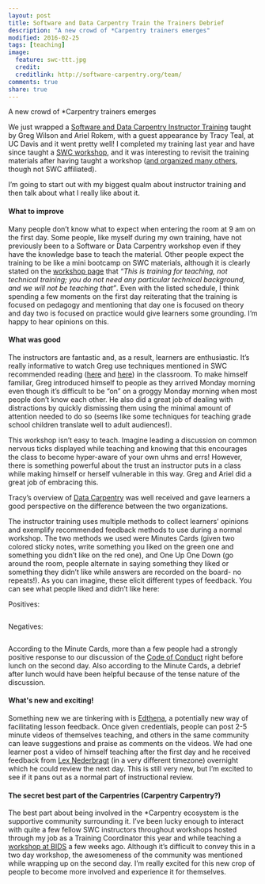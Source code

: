 ```yaml
---
layout: post
title: Software and Data Carpentry Train the Trainers Debrief
description: "A new crowd of *Carpentry trainers emerges"
modified: 2016-02-25
tags: [teaching]
image:
  feature: swc-ttt.jpg
  credit:
  creditlink: http://software-carpentry.org/team/
comments: true
share: true
---
```

A new crowd of *Carpentry trainers emerges

We just wrapped a [Software and Data Carpentry Instructor Training](http://swcarpentry.github.io/2016-02-22-training-ucdavis/) taught by Greg Wilson and Ariel Rokem, with a guest appearance by Tracy Teal, at UC Davis and it went pretty well! I completed my training last year and have since taught a [SWC workshop](http://jessicamizzi.github.io/bids-padawan/), and it was interesting to revisit the training materials after having taught a workshop ([and organized many others](http://dib-training.readthedocs.org/en/pub/), though not SWC affiliated).

I’m going to start out with my biggest qualm about instructor training and then talk about what I really like about it.

#### What to improve

Many people don’t know what to expect when entering the room at 9 am on the first day. Some people, like myself during my own training, have not previously been to a Software or Data Carpentry workshop even if they have the knowledge base to teach the material. Other people expect the training to be like a mini bootcamp on SWC materials, although it is clearly stated on the [workshop page](http://swcarpentry.github.io/2016-02-22-training-ucdavis/) that _“This is training for teaching, not technical training; you do not need any particular technical background, and we will not be teaching that”_. Even with the listed schedule, I think spending a few moments on the first day reiterating that the training is focused on pedagogy and mentioning that day one is focused on theory and day two is focused on practice would give learners some grounding. I’m happy to hear opinions on this.

#### What was good

The instructors are fantastic and, as a result, learners are enthusiastic. It’s really informative to watch Greg use techniques mentioned in SWC recommended reading ([here](http://www.amazon.com/Building-Better-Teacher-Teaching-Everyone-ebook/dp/B00FPT5MSQ) and [here](http://www.amazon.com/How-Learning-Works-Research-Based-Principles-ebook/dp/B003IEJZXS)) in the classroom. To make himself familiar, Greg introduced himself to people as they arrived Monday morning even though it’s difficult to be “on” on a groggy Monday morning when most people don’t know each other. He also did a great job of dealing with distractions by quickly dismissing them using the minimal amount of attention needed to do so (seems like some techniques for teaching grade school children translate well to adult audiences!). 

This workshop isn’t easy to teach. Imagine leading a discussion on common nervous ticks displayed while teaching and knowing that this encourages the class to become hyper-aware of your own uhms and errs! However, there is something powerful about the trust an instructor puts in a class while making himself or herself vulnerable in this way. Greg and Ariel did a great job of embracing this.

Tracy’s overview of [Data Carpentry](http://www.datacarpentry.org/) was well received and gave learners a good perspective on the difference between the two organizations.

The instructor training uses multiple methods to collect learners’ opinions and exemplify recommended feedback methods to use during a normal workshop. The two methods we used were Minutes Cards (given two colored sticky notes, write something you liked on the green one and something you didn’t like on the red one), and One Up One Down (go around the room, people alternate in saying something they liked or something they didn’t like while answers are recorded on the board- no repeats!). As you can imagine, these elicit different types of feedback. You can see what people liked and didn’t like here:

Positives: 

<figure>
	<a href="https://raw.githubusercontent.com/jessicamizzi/jessicamizzi.github.io/master/images/swc-neg.jpg"><img src="https://raw.githubusercontent.com/jessicamizzi/jessicamizzi.github.io/master/images/swc-neg.jpg" alt=""></a>
</figure>

Negatives:

<figure>
	<a href="https://raw.githubusercontent.com/jessicamizzi/jessicamizzi.github.io/master/images/swc-pos.jpg"><img src="https://raw.githubusercontent.com/jessicamizzi/jessicamizzi.github.io/master/images/swc-pos.jpg" alt=""></a>
</figure>

According to the Minute Cards, more than a few people had a strongly positive response to our discussion of the [Code of Conduct](http://software-carpentry.org/conduct/) right before lunch on the second day. Also according to the Minute Cards, a debrief after lunch would have been helpful because of the tense nature of the discussion.

#### What's new and exciting!

Something new we are tinkering with is [Edthena](https://www.edthena.com/), a potentially new way of facilitating lesson feedback. Once given credentials, people can post 2-5 minute videos of themselves teaching, and others in the same community can leave suggestions and praise as comments on the videos. We had one learner post a video of himself teaching after the first day and he received feedback from [Lex Nederbragt](https://twitter.com/lexnederbragt) (in a very different timezone) overnight which he could review the next day. This is still very new, but I’m excited to see if it pans out as a normal part of instructional review.

#### The secret best part of the Carpentries (Carpentry Carpentry?)

The best part about being involved in the *Carpentry ecosystem is the supportive community surrounding it. I’ve been lucky enough to interact with quite a few fellow SWC instructors throughout workshops hosted through my job as a Training Coordinator this year and while teaching a [workshop at BIDS](http://bids.github.io/2016-01-14-berkeley/) a few weeks ago. Although it’s difficult to convey this in a two day workshop, the awesomeness of the community was mentioned while wrapping up on the second day. I’m really excited for this new crop of people to become more involved and experience it for themselves.
